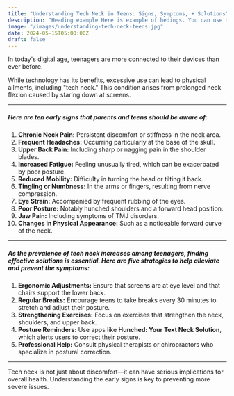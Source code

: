 ```yaml
---
title: "Understanding Tech Neck in Teens: Signs, Symptoms, + Solutions"
description: "Heading example Here is example of hedings. You can use this heading by following markdownify rules."
image: "/images/understanding-tech-neck-teens.jpg"
date: 2024-05-15T05:00:00Z
draft: false
---
```


In today's digital age, teenagers are more connected to their devices than ever before. 

While technology has its benefits, excessive use can lead to physical ailments, including "tech neck." This condition arises from prolonged neck flexion caused by staring down at screens.

---

##### Here are ten early signs that parents and teens should be aware of:

1. **Chronic Neck Pain:** Persistent discomfort or stiffness in the neck area.
2. **Frequent Headaches:** Occurring particularly at the base of the skull.
3. **Upper Back Pain:** Including sharp or nagging pain in the shoulder blades.
4. **Increased Fatigue:** Feeling unusually tired, which can be exacerbated by poor posture.
5. **Reduced Mobility:** Difficulty in turning the head or tilting it back.
6. **Tingling or Numbness:** In the arms or fingers, resulting from nerve compression.
7. **Eye Strain:** Accompanied by frequent rubbing of the eyes.
8. **Poor Posture:** Notably hunched shoulders and a forward head position.
9. **Jaw Pain:** Including symptoms of TMJ disorders.
10. **Changes in Physical Appearance:** Such as a noticeable forward curve of the neck.

---

##### As the prevalence of tech neck increases among teenagers, finding effective solutions is essential. Here are five strategies to help alleviate and prevent the symptoms:

1. **Ergonomic Adjustments:** Ensure that screens are at eye level and that chairs support the lower back.
2. **Regular Breaks:** Encourage teens to take breaks every 30 minutes to stretch and adjust their posture.
3. **Strengthening Exercises:** Focus on exercises that strengthen the neck, shoulders, and upper back.
4. **Posture Reminders:** Use apps like **Hunched: Your Text Neck Solution**, which alerts users to correct their posture.
5. **Professional Help:** Consult physical therapists or chiropractors who specialize in postural correction.

---

Tech neck is not just about discomfort—it can have serious implications for overall health. Understanding the early signs is key to preventing more severe issues.
